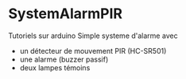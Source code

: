 # SystemAlarmPIR
Tutoriels sur arduino Simple systeme d'alarme avec 
- un détecteur de mouvement PIR (HC-SR501) 
- une alarme (buzzer passif)
- deux lampes témoins
